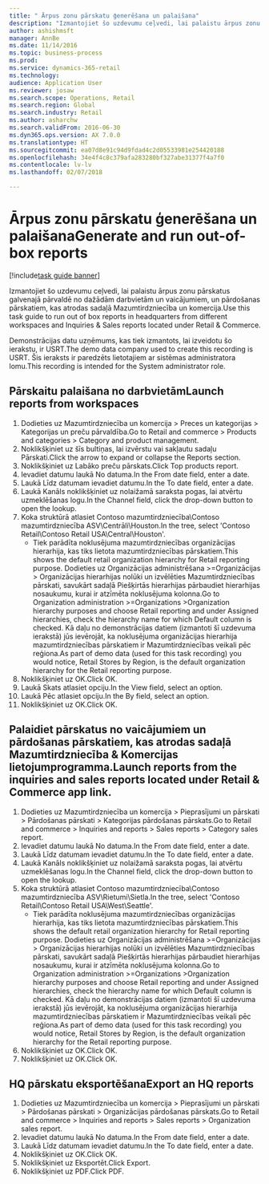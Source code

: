 ```yaml
--- 
title: " Ārpus zonu pārskatu ģenerēšana un palaišana"
description: "Izmantojiet šo uzdevumu ceļvedi, lai palaistu ārpus zonu pārskatus galvenajā pārvaldē no dažādām darbvietām un vaicājumiem, un pārdošanas pārskatiem, kas atrodas sadaļā Mazumtirdzniecība un komercija."
author: ashishmsft
manager: AnnBe
ms.date: 11/14/2016
ms.topic: business-process
ms.prod: 
ms.service: dynamics-365-retail
ms.technology: 
audience: Application User
ms.reviewer: josaw
ms.search.scope: Operations, Retail
ms.search.region: Global
ms.search.industry: Retail
ms.author: asharchw
ms.search.validFrom: 2016-06-30
ms.dyn365.ops.version: AX 7.0.0
ms.translationtype: HT
ms.sourcegitcommit: ea07d8e91c94d9fdad4c2d05533981e254420188
ms.openlocfilehash: 34e4f4c8c379afa283280bf327abe31377f4a7f0
ms.contentlocale: lv-lv
ms.lasthandoff: 02/07/2018

---
```

# <a name="generate-and-run-out-of-box-reports"></a><span data-ttu-id="80222-103"> Ārpus zonu pārskatu ģenerēšana un palaišana</span><span class="sxs-lookup"><span data-stu-id="80222-103">Generate and run out-of-box reports</span></span>

[!include[task guide banner](../includes/task-guide-banner.md)]

<span data-ttu-id="80222-104">Izmantojiet šo uzdevumu ceļvedi, lai palaistu ārpus zonu pārskatus galvenajā pārvaldē no dažādām darbvietām un vaicājumiem, un pārdošanas pārskatiem, kas atrodas sadaļā Mazumtirdzniecība un komercija.</span><span class="sxs-lookup"><span data-stu-id="80222-104">Use this task guide to run out of box reports in headquarters from different workspaces and Inquiries & Sales reports located under Retail & Commerce.</span></span>



<span data-ttu-id="80222-105">Demonstrācijas datu uzņēmums, kas tiek izmantots, lai izveidotu šo ierakstu, ir USRT.</span><span class="sxs-lookup"><span data-stu-id="80222-105">The demo data company used to create this recording is USRT.</span></span> <span data-ttu-id="80222-106">Šis ieraksts ir paredzēts lietotajiem ar sistēmas administratora lomu.</span><span class="sxs-lookup"><span data-stu-id="80222-106">This recording is intended for the System administrator role.</span></span>


## <a name="launch-reports-from-workspaces"></a><span data-ttu-id="80222-107">Pārskaitu palaišana no darbvietām</span><span class="sxs-lookup"><span data-stu-id="80222-107">Launch reports from workspaces</span></span>
1. <span data-ttu-id="80222-108">Dodieties uz Mazumtirdzniecība un komercija > Preces un kategorijas > Kategorijas un preču pārvaldība.</span><span class="sxs-lookup"><span data-stu-id="80222-108">Go to Retail and commerce > Products and categories > Category and product management.</span></span>
2. <span data-ttu-id="80222-109">Noklikšķiniet uz šīs bultiņas, lai izvērstu vai sakļautu sadaļu Pārskati.</span><span class="sxs-lookup"><span data-stu-id="80222-109">Click the arrow to expand or collapse the Reports section.</span></span>
3. <span data-ttu-id="80222-110">Noklikšķiniet uz Labāko preču pārskats.</span><span class="sxs-lookup"><span data-stu-id="80222-110">Click Top products report.</span></span>
4. <span data-ttu-id="80222-111">Ievadiet datumu laukā No datuma.</span><span class="sxs-lookup"><span data-stu-id="80222-111">In the From date field, enter a date.</span></span>
5. <span data-ttu-id="80222-112">Laukā Līdz datumam ievadiet datumu.</span><span class="sxs-lookup"><span data-stu-id="80222-112">In the To date field, enter a date.</span></span>
6. <span data-ttu-id="80222-113">Laukā Kanāls noklikšķiniet uz nolaižamā saraksta pogas, lai atvērtu uzmeklēšanas logu.</span><span class="sxs-lookup"><span data-stu-id="80222-113">In the Channel field, click the drop-down button to open the lookup.</span></span>
7. <span data-ttu-id="80222-114">Koka struktūrā atlasiet Contoso mazumtirdzniecība\Contoso mazumtirdzniecība ASV\Centrāli\Houston.</span><span class="sxs-lookup"><span data-stu-id="80222-114">In the tree, select 'Contoso Retail\Contoso Retail USA\Central\Houston'.</span></span>
    * <span data-ttu-id="80222-115">Tiek parādīta noklusējuma mazumtirdzniecības organizācijas hierarhija, kas tiks lietota mazumtirdzniecības pārskatiem.</span><span class="sxs-lookup"><span data-stu-id="80222-115">This shows the default retail organization hierarchy for Retail reporting purpose.</span></span>   <span data-ttu-id="80222-116">Dodieties uz Organizācijas administrēšana >Organizācijas > Organizācijas hierarhijas nolūki un izvēlēties Mazumtirdzniecības pārskati, savukārt sadaļā Piešķirtās hierarhijas pārbaudiet hierarhijas nosaukumu, kurai ir atzīmēta noklusējuma kolonna.</span><span class="sxs-lookup"><span data-stu-id="80222-116">Go to Organization administration >Organizations >Organization hierarchy purposes and choose Retail reporting and under Assigned hierarchies, check the hierarchy name for which Default column is checked.</span></span>      <span data-ttu-id="80222-117">Kā daļu no demonstrācijas datiem (izmantoti šī uzdevuma ierakstā) jūs ievērojāt, ka noklusējuma organizācijas hierarhija mazumtirdzniecības pārskatiem ir Mazumtirdzniecības veikali pēc reģiona.</span><span class="sxs-lookup"><span data-stu-id="80222-117">As part of demo data (used for this task recording) you would notice, Retail Stores by Region, is the default organization hierarchy for the Retail reporting purpose.</span></span>     
8. <span data-ttu-id="80222-118">Noklikšķiniet uz OK.</span><span class="sxs-lookup"><span data-stu-id="80222-118">Click OK.</span></span>
9. <span data-ttu-id="80222-119">Laukā Skats atlasiet opciju.</span><span class="sxs-lookup"><span data-stu-id="80222-119">In the View field, select an option.</span></span>
10. <span data-ttu-id="80222-120">Laukā Pēc atlasiet opciju.</span><span class="sxs-lookup"><span data-stu-id="80222-120">In the By field, select an option.</span></span>
11. <span data-ttu-id="80222-121">Noklikšķiniet uz OK.</span><span class="sxs-lookup"><span data-stu-id="80222-121">Click OK.</span></span>

## <a name="launch-reports-from-the-inquiries-and-sales-reports-located-under-retail--commerce-app-link"></a><span data-ttu-id="80222-122">Palaidiet pārskatus no vaicājumiem un pārdošanas pārskatiem, kas atrodas sadaļā Mazumtirdzniecība & Komercijas lietojumprogramma.</span><span class="sxs-lookup"><span data-stu-id="80222-122">Launch reports from the inquiries and sales reports located under Retail & Commerce app link.</span></span>
1. <span data-ttu-id="80222-123">Dodieties uz Mazumtirdzniecība un komercija > Pieprasījumi un pārskati > Pārdošanas pārskati > Kategorijas pārdošanas pārskats.</span><span class="sxs-lookup"><span data-stu-id="80222-123">Go to Retail and commerce > Inquiries and reports > Sales reports > Category sales report.</span></span>
2. <span data-ttu-id="80222-124">Ievadiet datumu laukā No datuma.</span><span class="sxs-lookup"><span data-stu-id="80222-124">In the From date field, enter a date.</span></span>
3. <span data-ttu-id="80222-125">Laukā Līdz datumam ievadiet datumu.</span><span class="sxs-lookup"><span data-stu-id="80222-125">In the To date field, enter a date.</span></span>
4. <span data-ttu-id="80222-126">Laukā Kanāls noklikšķiniet uz nolaižamā saraksta pogas, lai atvērtu uzmeklēšanas logu.</span><span class="sxs-lookup"><span data-stu-id="80222-126">In the Channel field, click the drop-down button to open the lookup.</span></span>
5. <span data-ttu-id="80222-127">Koka struktūrā atlasiet Contoso mazumtirdzniecība\Contoso mazumtirdzniecība ASV\Rietumi\Sietla.</span><span class="sxs-lookup"><span data-stu-id="80222-127">In the tree, select 'Contoso Retail\Contoso Retail USA\West\Seattle'.</span></span>
    * <span data-ttu-id="80222-128">Tiek parādīta noklusējuma mazumtirdzniecības organizācijas hierarhija, kas tiks lietota mazumtirdzniecības pārskatiem.</span><span class="sxs-lookup"><span data-stu-id="80222-128">This shows the default retail organization hierarchy for Retail reporting purpose.</span></span>   <span data-ttu-id="80222-129">Dodieties uz Organizācijas administrēšana >Organizācijas > Organizācijas hierarhijas nolūki un izvēlēties Mazumtirdzniecības pārskati, savukārt sadaļā Piešķirtās hierarhijas pārbaudiet hierarhijas nosaukumu, kurai ir atzīmēta noklusējuma kolonna.</span><span class="sxs-lookup"><span data-stu-id="80222-129">Go to Organization administration >Organizations >Organization hierarchy purposes and choose Retail reporting and under Assigned hierarchies, check the hierarchy name for which Default column is checked.</span></span>      <span data-ttu-id="80222-130">Kā daļu no demonstrācijas datiem (izmantoti šī uzdevuma ierakstā) jūs ievērojāt, ka noklusējuma organizācijas hierarhija mazumtirdzniecības pārskatiem ir Mazumtirdzniecības veikali pēc reģiona.</span><span class="sxs-lookup"><span data-stu-id="80222-130">As part of demo data (used for this task recording) you would notice, Retail Stores by Region, is the default organization hierarchy for the Retail reporting purpose.</span></span>     
6. <span data-ttu-id="80222-131">Noklikšķiniet uz OK.</span><span class="sxs-lookup"><span data-stu-id="80222-131">Click OK.</span></span>
7. <span data-ttu-id="80222-132">Noklikšķiniet uz OK.</span><span class="sxs-lookup"><span data-stu-id="80222-132">Click OK.</span></span>

## <a name="export-an-hq-reports"></a><span data-ttu-id="80222-133">HQ pārskatu eksportēšana</span><span class="sxs-lookup"><span data-stu-id="80222-133">Export an HQ reports</span></span>
1. <span data-ttu-id="80222-134">Dodieties uz Mazumtirdzniecība un komercija > Pieprasījumi un pārskati > Pārdošanas pārskati > Organizācijas pārdošanas pārskats.</span><span class="sxs-lookup"><span data-stu-id="80222-134">Go to Retail and commerce > Inquiries and reports > Sales reports > Organization sales report.</span></span>
2. <span data-ttu-id="80222-135">Ievadiet datumu laukā No datuma.</span><span class="sxs-lookup"><span data-stu-id="80222-135">In the From date field, enter a date.</span></span>
3. <span data-ttu-id="80222-136">Laukā Līdz datumam ievadiet datumu.</span><span class="sxs-lookup"><span data-stu-id="80222-136">In the To date field, enter a date.</span></span>
4. <span data-ttu-id="80222-137">Noklikšķiniet uz OK.</span><span class="sxs-lookup"><span data-stu-id="80222-137">Click OK.</span></span>
5. <span data-ttu-id="80222-138">Noklikšķiniet uz Eksportēt.</span><span class="sxs-lookup"><span data-stu-id="80222-138">Click Export.</span></span>
6. <span data-ttu-id="80222-139">Noklikšķiniet uz PDF.</span><span class="sxs-lookup"><span data-stu-id="80222-139">Click PDF.</span></span>


